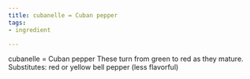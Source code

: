 ```yaml
---
title: cubanelle = Cuban pepper
tags:
- ingredient

---
```

cubanelle = Cuban pepper These turn from green to red as they mature. Substitutes: red or yellow bell pepper (less flavorful)

